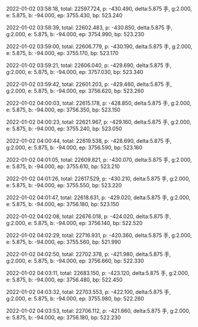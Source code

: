 2022-01-02 03:58:18, total: 22597.724, p: -430.490, delta:5.875 手, g:2.000, e: 5.875, b: -94.000, ep: 3755.430, bp: 523.240

2022-01-02 03:58:39, total: 22602.483, p: -430.850, delta:5.875 手, g:2.000, e: 5.875, b: -94.000, ep: 3754.990, bp: 523.230

2022-01-02 03:59:00, total: 22606.779, p: -430.190, delta:5.875 手, g:2.000, e: 5.875, b: -94.000, ep: 3755.170, bp: 523.170

2022-01-02 03:59:21, total: 22606.040, p: -429.690, delta:5.875 手, g:2.000, e: 5.875, b: -94.000, ep: 3757.030, bp: 523.340

2022-01-02 03:59:42, total: 22601.203, p: -429.460, delta:5.875 手, g:2.000, e: 5.875, b: -94.000, ep: 3756.620, bp: 523.260

2022-01-02 04:00:03, total: 22615.178, p: -428.850, delta:5.875 手, g:2.000, e: 5.875, b: -94.000, ep: 3756.350, bp: 523.150

2022-01-02 04:00:23, total: 22621.967, p: -429.160, delta:5.875 手, g:2.000, e: 5.875, b: -94.000, ep: 3755.240, bp: 523.050

2022-01-02 04:00:44, total: 22619.538, p: -428.690, delta:5.875 手, g:2.000, e: 5.875, b: -94.000, ep: 3756.590, bp: 523.160

2022-01-02 04:01:05, total: 22609.821, p: -430.070, delta:5.875 手, g:2.000, e: 5.875, b: -94.000, ep: 3755.610, bp: 523.210

2022-01-02 04:01:26, total: 22617.529, p: -430.210, delta:5.875 手, g:2.000, e: 5.875, b: -94.000, ep: 3755.550, bp: 523.220

2022-01-02 04:01:47, total: 22618.631, p: -429.020, delta:5.875 手, g:2.000, e: 5.875, b: -94.000, ep: 3756.180, bp: 523.150

2022-01-02 04:02:08, total: 22676.018, p: -424.020, delta:5.875 手, g:2.000, e: 5.875, b: -94.000, ep: 3756.140, bp: 522.520

2022-01-02 04:02:29, total: 22716.931, p: -420.360, delta:5.875 手, g:2.000, e: 5.875, b: -94.000, ep: 3755.560, bp: 521.990

2022-01-02 04:02:50, total: 22702.378, p: -421.980, delta:5.875 手, g:2.000, e: 5.875, b: -94.000, ep: 3756.660, bp: 522.330

2022-01-02 04:03:11, total: 22683.150, p: -423.120, delta:5.875 手, g:2.000, e: 5.875, b: -94.000, ep: 3756.480, bp: 522.450

2022-01-02 04:03:32, total: 22703.553, p: -422.100, delta:5.875 手, g:2.000, e: 5.875, b: -94.000, ep: 3755.980, bp: 522.260

2022-01-02 04:03:53, total: 22706.112, p: -421.660, delta:5.875 手, g:2.000, e: 5.875, b: -94.000, ep: 3756.180, bp: 522.230